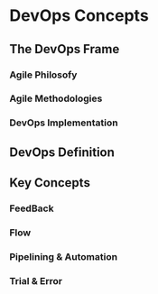 # DevOps Concepts

## The DevOps Frame
### Agile Philosofy
### Agile Methodologies
### DevOps Implementation

## DevOps Definition

## Key Concepts
### FeedBack
### Flow
### Pipelining & Automation
### Trial & Error



